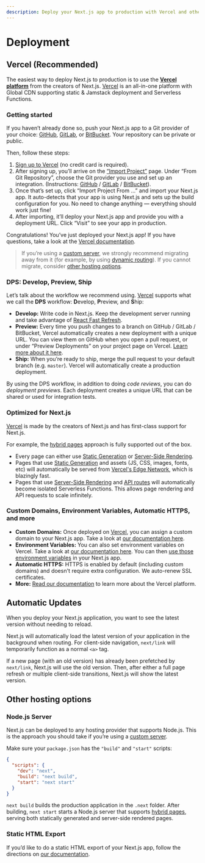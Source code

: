 ```yaml
---
description: Deploy your Next.js app to production with Vercel and other hosting options.
---
```


# Deployment

## Vercel (Recommended)

The easiest way to deploy Next.js to production is to use the **[Vercel platform](https://vercel.com)** from the creators of Next.js. [Vercel](https://vercel.com) is an all-in-one platform with Global CDN supporting static & Jamstack deployment and Serverless Functions.

### Getting started

If you haven’t already done so, push your Next.js app to a Git provider of your choice: [GitHub](http://github.com/), [GitLab](https://gitlab.com/), or [BitBucket](https://bitbucket.org/). Your repository can be private or public.

Then, follow these steps:

1. [Sign up to Vercel](https://vercel.com/signup) (no credit card is required).
2. After signing up, you’ll arrive on the [“Import Project”](https://vercel.com/import) page. Under “From Git Repository”, choose the Git provider you use and set up an integration. (Instructions: [GitHub](https://vercel.com/docs/v2/git-integrations/vercel-for-github) / [GitLab](https://vercel.com/docs/v2/git-integrations/vercel-for-gitlab) / [BitBucket](https://vercel.com/docs/v2/git-integrations/vercel-for-bitbucket)).
3. Once that’s set up, click “Import Project From …” and import your Next.js app. It auto-detects that your app is using Next.js and sets up the build configuration for you. No need to change anything — everything should work just fine!
4. After importing, it’ll deploy your Next.js app and provide you with a deployment URL. Click “Visit” to see your app in production.

Congratulations! You’ve just deployed your Next.js app! If you have questions, take a look at the [Vercel documentation](https://vercel.com/docs).

> If you’re using a [custom server](/docs/advanced-features/custom-server.md), we strongly recommend migrating away from it (for example, by using [dynamic routing](/docs/routing/dynamic-routes.md)). If you cannot migrate, consider [other hosting options](#other-hosting-options).

### DPS: Develop, Preview, Ship

Let’s talk about the workflow we recommend using. [Vercel](https://vercel.com) supports what we call the **DPS** workflow: **D**evelop, **P**review, and **S**hip:

- **Develop:** Write code in Next.js. Keep the development server running and take advantage of [React Fast Refresh](https://nextjs.org/blog/next-9-4#fast-refresh).
- **Preview:** Every time you push changes to a branch on GitHub / GitLab / BitBucket, Vercel automatically creates a new deployment with a unique URL. You can view them on GitHub when you open a pull request, or under “Preview Deployments” on your project page on Vercel. [Learn more about it here](https://vercel.com/features/deployment-previews).
- **Ship:** When you’re ready to ship, merge the pull request to your default branch (e.g. `master`). Vercel will automatically create a production deployment.

By using the DPS workflow, in addition to doing _code reviews_, you can do _deployment previews_. Each deployment creates a unique URL that can be shared or used for integration tests.

### Optimized for Next.js

[Vercel](https://vercel.com) is made by the creators of Next.js and has first-class support for Next.js.

For example, the [hybrid pages](/docs/basic-features/pages.md) approach is fully supported out of the box.

- Every page can either use [Static Generation](/docs/basic-features/pages.md#static-generation) or [Server-Side Rendering](/docs/basic-features/pages.md#server-side-rendering).
- Pages that use [Static Generation](/docs/basic-features/pages.md#static-generation) and assets (JS, CSS, images, fonts, etc) will automatically be served from [Vercel's Edge Network](https://vercel.com/docs/v2/edge-network/overview), which is blazingly fast.
- Pages that use [Server-Side Rendering](/docs/basic-features/pages.md#server-side-rendering) and [API routes](/docs/api-routes/introduction.md) will automatically become isolated Serverless Functions. This allows page rendering and API requests to scale infinitely.

### Custom Domains, Environment Variables, Automatic HTTPS, and more

- **Custom Domains:** Once deployed on [Vercel](https://vercel.com), you can assign a custom domain to your Next.js app. Take a look at [our documentation here](https://vercel.com/docs/v2/custom-domains).
- **Environment Variables:** You can also set environment variables on Vercel. Take a look at [our documentation here](https://vercel.com/docs/v2/build-step#using-environment-variables-and-secrets). You can then [use those environment variables](/docs/api-reference/next.config.js/environment-variables.md) in your Next.js app.
- **Automatic HTTPS:** HTTPS is enabled by default (including custom domains) and doesn't require extra configuration. We auto-renew SSL certificates.
- **More:** [Read our documentation](https://vercel.com/docs) to learn more about the Vercel platform.

## Automatic Updates

When you deploy your Next.js application, you want to see the latest version without needing to reload.

Next.js will automatically load the latest version of your application in the background when routing. For client-side navigation, `next/link` will temporarily function as a normal `<a>` tag.

If a new page (with an old version) has already been prefetched by `next/link`, Next.js will use the old version. Then, after either a full page refresh or multiple client-side transitions, Next.js will show the latest version.

## Other hosting options

### Node.js Server

Next.js can be deployed to any hosting provider that supports Node.js. This is the approach you should take if you’re using a [custom server](/docs/advanced-features/custom-server.md).

Make sure your `package.json` has the `"build"` and `"start"` scripts:

```json
{
  "scripts": {
    "dev": "next",
    "build": "next build",
    "start": "next start"
  }
}
```

`next build` builds the production application in the `.next` folder. After building, `next start` starts a Node.js server that supports [hybrid pages](/docs/basic-features/pages.md), serving both statically generated and server-side rendered pages.

### Static HTML Export

If you’d like to do a static HTML export of your Next.js app, follow the directions on [our documentation](/docs/advanced-features/static-html-export.md).
